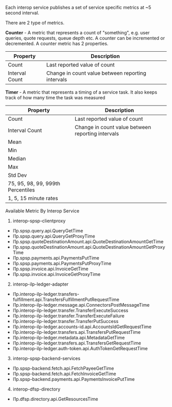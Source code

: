 Each interop service publishes a set of service specific metrics at ~5 second interval.  

There are 2 type of metrics.

**Counter** - A metric that represents a count of "something", e.g. user queries, quote requests, queue depth etc.  A counter can be incremented or decremented. A counter metric has 2 properties.

Property | Description
------------ | -------------
Count | Last reported value of count 
Interval Count | Change in count value between reporting intervals 

**Timer** - A metric that represents a timing of a service task.  It also keeps track of how many time the task was measured

Property | Description
------------ | -------------
Count | Last reported value of count 
Interval Count | Change in count value between reporting intervals 
Mean |
Min |
Median |
Max |
Std Dev |
75, 95, 98, 99, 999th Percentiles |
1, 5, 15 minute rates |

Available Metric By Interop Service

1. interop-spsp-clientproxy
* l1p.spsp.query.api.QueryGetTime
* l1p.spsp.query.api.QueryGetProxyTime
* l1p.spsp.quoteDestinationAmount.api.QuoteDestinationAmountGetTime
* l1p.spsp.quoteDestinationAmount.api.QuoteDestinationAmountGetProxyTime
* l1p.spsp.payments.api.PaymentsPutTime
* l1p.spsp.payments.api.PaymentsPutProxyTime		
* l1p.spsp.invoice.api.InvoiceGetTime
* l1p.spsp.invoice.api.InvoiceGetProxyTime

2. interop-ilp-ledger-adapter
* l1p.interop-ilp-ledger.transfers-fulfillment.api.TransfersFulfillmentPutRequestTime
* l1p.interop-ilp-ledger.message.api.ConnectorsPostMessageTime
* l1p.interop-ilp-ledger.transfer.TransferExecuteSuccess
* l1p.interop-ilp-ledger.transfer.TransferExecuteFailure
* l1p.interop-ilp-ledger.transfer.TransferPutSuccess
* l1p.interop-ilp-ledger.accounts-id.api.AccountsIdGetRequestTime
* l1p.interop-ilp-ledger.transfers.api.TransfersPutRequestTime
* l1p.interop-ilp-ledger.metadata.api.MetadataGetTime
* l1p.interop-ilp-ledger.transfers.api.TransfersGetRequestTime
* l1p.interop-ilp-ledger.auth-token.api.AuthTokenGetRequestTime

3. interop-spsp-backend-services
* l1p.spsp-backend.fetch.api.FetchPayeeGetTime
* l1p.spsp-backend.fetch.api.FetchInvoiceGetTime
* l1p.spsp-backend.payments.api.PaymentsInvoicePutTime

4. interop-dfsp-directory
* l1p.dfsp.directory.api.GetResourcesTime

